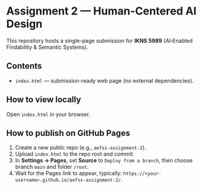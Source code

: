 # Assignment 2 — Human-Centered AI Design

This repository hosts a single-page submission for **IKNS 5989** (AI‑Enabled Findability & Semantic Systems).

## Contents
- `index.html` — submission-ready web page (no external dependencies).

## How to view locally
Open `index.html` in your browser.

## How to publish on GitHub Pages
1. Create a new public repo (e.g., `aefss-assignment-2`).
2. Upload `index.html` to the repo root and commit.
3. In **Settings → Pages**, set **Source** to `Deploy from a branch`, then choose branch `main` and folder `/root`.
4. Wait for the Pages link to appear, typically: `https://<your-username>.github.io/aefss-assignment-2/`.
